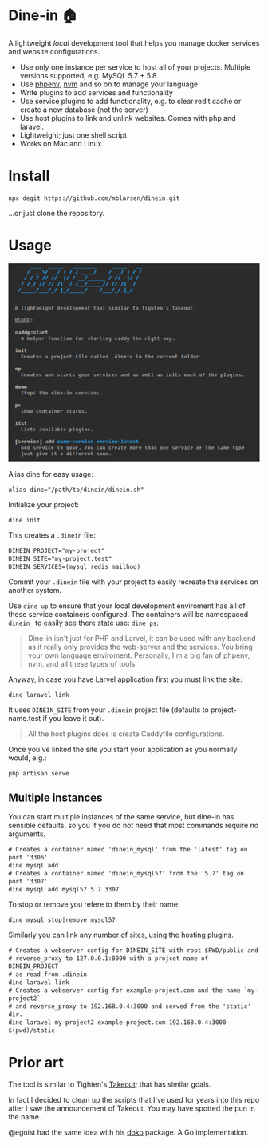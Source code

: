 # Dine-in 🏠

A lightweight _local_ development tool that helps you manage docker services
and website configurations.  


* Use only one instance per service to host all of your projects. Multiple
  versions supported, e.g. MySQL 5.7 + 5.8.
* Use [phpenv](https://github.com/phpenv/phpenv),
  [nvm](https://github.com/nvm-sh/nvm) and so on to manage your language
* Write plugins to add services and functionality
* Use service plugins to add functionality, e.g. to clear redit cache or create a new
  database (not the server)
* Use host plugins to link and unlink websites. Comes with php and laravel.
* Lightweight; just one shell script
* Works on Mac and Linux


# Install

```
npx degit https://github.com/mblarsen/dinein.git
```

…or just clone the repository.

# Usage

![usage](https://github.com/mblarsen/dinein/blob/master/usage.png)

Alias dine for easy usage:

```shell
alias dine="/path/to/dinein/dinein.sh"
```

Initialize your project:

```shell
dine init
```

This creates a `.dinein` file:

```
DINEIN_PROJECT="my-project"
DINEIN_SITE="my-project.test"
DINEIN_SERVICES=(mysql redis mailhog)
```

Commit your `.dinein` file with your project to easily recreate the services on
another system.

Use `dine up` to ensure that your local development enviroment has all of these
service containers configured. The containers will be namespaced `dinein_` to
easily see there state use: `dine ps`.

> Dine-in isn't just for PHP and Larvel, it can be used with any backend as it
really only provides the web-server and the services. You bring your own
language enviroment. Personally, I'm a big fan of phpenv, nvm, and all these
types of tools.

Anyway, in case you have Larvel application first you must link the site:

```shell
dine laravel link
```

It uses `DINEIN_SITE` from your `.dinein` project file (defaults to
project-name.test if you leave it out). 
> All the host plugins does is create Caddyfile configurations.

Once you've linked the site you start your application as you normally would, e.g.:

```
php artisan serve
```

## Multiple instances

You can start multiple instances of the same service, but dine-in has sensible
defaults, so you if you do not need that most commands require no arguments.

```shell
# Creates a container named 'dinein_mysql' from the 'latest' tag on port '3306'
dine mysql add
# Creates a container named 'dinein_mysql57' from the '5.7' tag on port '3307'
dine mysql add mysql57 5.7 3307
```

To stop or remove you refere to them by their name:

```shell
dine mysql stop|remove mysql57
```

Similarly you can link any number of sites, using the hosting plugins.

```shell
# Creates a webserver config for DINEIN_SITE with root $PWD/public and
# reverse_proxy to 127.0.0.1:8000 with a projcet name of DINEIN_PROJECT
# as read from .dinein
dine laravel link
# Creates a webserver config for example-project.com and the name `my-project2`
# and reverse_proxy to 192.168.0.4:3000 and served from the 'static' dir.
dine laravel my-project2 example-project.com 192.168.0.4:3000 $(pwd)/static
```

# Prior art

The tool is similar to Tighten's
[Takeout](https://github.com/tightenco/takeout); that has similar goals.

In fact I decided to clean up the scripts that I've used for years into this
repo after I saw the announcement of Takeout. You may have spotted the pun in
the name.

@egoist had the same idea with his [doko](https://github.com/egoist/doko/)
package. A Go implementation.


